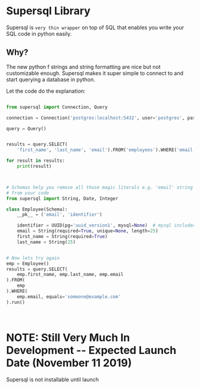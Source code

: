 Supersql Library
================

Supersql is `very thin wrapper` on top of SQL that enables you write your SQL code in python easily.


## Why?
The new python f strings and string formatting are nice but not customizable enough. Supersql makes
it super simple to connect to and start querying a database in python.

Let the code do the explanation:
```py

from supersql import Connection, Query

connection = Connection('postgres:localhost:5432', user='postgres', password='postgres')

query = Query()


results = query.SELECT(
    'first_name', 'last_name', 'email').FROM('employees').WHERE('email', equals='someone@example.com').run()

for result in results:
    print(result)



# Schemas help you remove all those magic literals e.g. 'email' string typed twice
# from your code
from supersql import String, Date, Integer

class Employee(Schema):
    __pk__ = ('email', 'identifier')

    identifier = UUID(pg='uuid_version1', mysql=None)  # mysql included for examples sake
    email = String(required=True, unique=None, length=25)
    first_name = String(required=True)
    last_name = String(25)


# Now lets try again
emp = Employee()
results = query.SELECT(
    emp.first_name, emp.last_name, emp.email
).FROM(
    emp
).WHERE(
    emp.email, equals='someone@example.com'
).run()
```


&nbsp;

# NOTE: Still Very Much In Development -- Expected Launch Date (November 11 2019)

Supersql is not installable until launch
